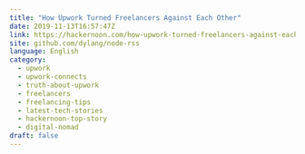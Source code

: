 ```yaml
---
title: "How Upwork Turned Freelancers Against Each Other"
date: 2019-11-13T16:57:47Z
link: https://hackernoon.com/how-upwork-turned-freelancers-against-each-other-3r1l32eq?source=rss&utm_medium=RSS&utm_source=news.12bit.vn
site: github.com/dylang/node-rss
language: English
category:
  - upwork
  - upwork-connects
  - truth-about-upwork
  - freelancers
  - freelancing-tips
  - latest-tech-stories
  - hackernoon-top-story
  - digital-nomad
draft: false
---
```

